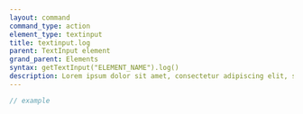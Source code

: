 ```yaml
---
layout: command
command_type: action
element_type: textinput
title: textinput.log
parent: TextInput element
grand_parent: Elements
syntax: getTextInput("ELEMENT_NAME").log()
description: Lorem ipsum dolor sit amet, consectetur adipiscing elit, sed do eiusmod tempor incididunt ut labore et dolore magna aliqua. Ut enim ad minim veniam, quis nostrud exercitation ullamco laboris nisi ut aliquip ex ea commodo consequat.
---
```


```javascript
// example
```